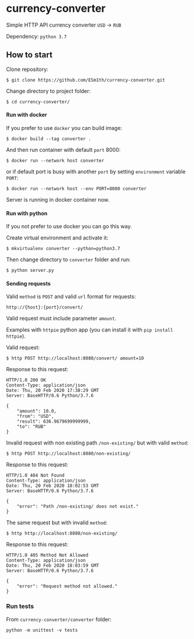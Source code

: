 # currency-converter
Simple HTTP API currency converter `USD` -> `RUB`

Dependency: `python 3.7`

## How to start
Clone repository:
```
$ git clone https://github.com/ESm1th/currency-converter.git
```
Change directory to project folder:
```
$ cd currency-converter/
```

#### Run with docker
If you prefer to use `docker` you can build image:
```
$ docker build --tag converter .
```
And then run container with default `port` 8000:
```
$ docker run --network host converter
```
or if default port is busy with another `port` by setting `environment` variable `PORT`:
```
$ docker run --network host --env PORT=8080 converter
```
Server is running in docker container now.


#### Run with python
If you not prefer to use docker you can go this way.

Create virtual environment and activate it:
```
$ mkvirtualenv converter --python=python3.7
```
Then change directory to `converter` folder and run:
```
$ python server.py
```

#### Sending requests
Valid `method` is `POST` and valid `url` format for requests:
```
http://{host}:{port}/convert/
```
Valid request must include parameter `amount`.

Examples with `httpie` python app (you can install it with `pip install httpie`).

Valid request:
```
$ http POST http://localhost:8080/convert/ amount=10
```
Response to this request:
```
HTTP/1.0 200 OK
Content-Type: application/json
Date: Thu, 20 Feb 2020 17:38:29 GMT
Server: BaseHTTP/0.6 Python/3.7.6

{
    "amount": 10.0,
    "from": "USD",
    "result": 636.9679699999999,
    "to": "RUB"
}
```

Invalid request with non existing path `/non-existing/` but with valid `method`:
```
$ http POST http://localhost:8080/non-existing/
```
Response to this request:
```
HTTP/1.0 404 Not Found
Content-Type: application/json
Date: Thu, 20 Feb 2020 18:02:53 GMT
Server: BaseHTTP/0.6 Python/3.7.6

{
    "error": "Path /non-existing/ does not exist."
}
```
The same request but with invalid `method`:
```
$ http http://localhost:8080/non-existing/
```
Response to this request:
```
HTTP/1.0 405 Method Not Allowed
Content-Type: application/json
Date: Thu, 20 Feb 2020 18:03:59 GMT
Server: BaseHTTP/0.6 Python/3.7.6

{
    "error": "Request method not allowed."
}
```

### Run tests
From `currency-converter/converter` folder:
```
python -m unittest -v tests
```
